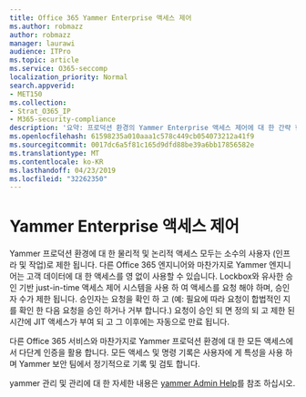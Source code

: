 ```yaml
---
title: Office 365 Yammer Enterprise 액세스 제어
ms.author: robmazz
author: robmazz
manager: laurawi
audience: ITPro
ms.topic: article
ms.service: O365-seccomp
localization_priority: Normal
search.appverid:
- MET150
ms.collection:
- Strat_O365_IP
- M365-security-compliance
description: '요약: 프로덕션 환경의 Yammer Enterprise 액세스 제어에 대 한 간략 한 요약입니다.'
ms.openlocfilehash: 61598235a010aaa1c578c449cb054073212a41f9
ms.sourcegitcommit: 0017dc6a5f81c165d9dfd88be39a6bb17856582e
ms.translationtype: MT
ms.contentlocale: ko-KR
ms.lasthandoff: 04/23/2019
ms.locfileid: "32262350"
---
```

# <a name="yammer-enterprise-access-controls"></a>Yammer Enterprise 액세스 제어 

Yammer 프로덕션 환경에 대 한 물리적 및 논리적 액세스 모두는 소수의 사용자 (인프라 및 작업)로 제한 됩니다. 다른 Office 365 엔지니어와 마찬가지로 Yammer 엔지니어는 고객 데이터에 대 한 액세스를 영 없이 사용할 수 있습니다. Lockbox와 유사한 승인 기반 just-in-time 액세스 제어 시스템을 사용 하 여 액세스를 요청 해야 하며, 승인자 수가 제한 됩니다. 승인자는 요청을 확인 하 고 (예: 필요에 따라 요청이 합법적인 지를 확인 한 다음 요청을 승인 하거나 거부 합니다.) 요청이 승인 되 면 정의 되 고 제한 된 시간에 JIT 액세스가 부여 되 고 그 이후에는 자동으로 만료 됩니다. 

다른 Office 365 서비스와 마찬가지로 Yammer 프로덕션 환경에 대 한 모든 액세스에서 다단계 인증을 활용 합니다. 모든 액세스 및 명령 기록은 사용자에 게 특성을 사용 하며 Yammer 보안 팀에서 정기적으로 기록 및 검토 합니다.

yammer 관리 및 관리에 대 한 자세한 내용은 [yammer Admin Help](https://support.office.com/article/yammer-–-admin-help-e1464355-1f97-49ac-b2aa-dd320b179dbe?ui=en-US&rs=en-US&ad=US)를 참조 하십시오.